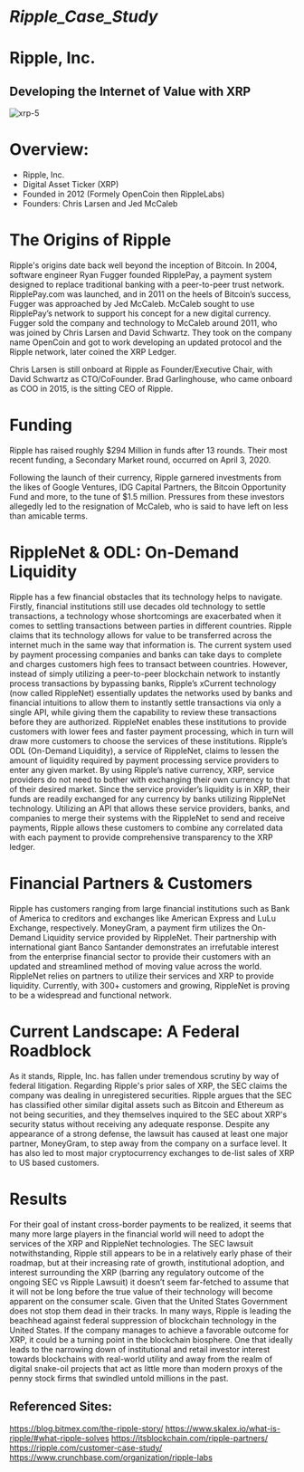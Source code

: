# *Ripple_Case_Study*
# Ripple, Inc.
## Developing the Internet of Value with XRP
![xrp-5](https://user-images.githubusercontent.com/80294821/120043968-e3c44a80-bfda-11eb-8df4-8d2efcca745e.png)

# Overview:
* Ripple, Inc.
* Digital Asset Ticker (XRP)
* Founded in 2012 (Formely OpenCoin then RippleLabs)
* Founders: Chris Larsen and Jed McCaleb


# The Origins of Ripple
Ripple's origins date back well beyond the inception of Bitcoin.  In 2004, software engineer Ryan Fugger founded RipplePay, a payment system designed to replace traditional banking with a peer-to-peer trust network. RipplePay.com was launched, and in 2011 on the heels of Bitcoin’s success, Fugger was approached by Jed McCaleb. McCaleb sought to use RipplePay’s network to support his concept for a new digital currency. Fugger sold the company and technology to McCaleb around 2011, who was joined by Chris Larsen and David Schwartz. They took on the company name OpenCoin and got to work developing an updated protocol and the Ripple network, later coined the XRP Ledger. 

Chris Larsen is still onboard at Ripple as Founder/Executive Chair, with David Schwartz as CTO/CoFounder. 
Brad Garlinghouse, who came onboard as COO in 2015, is the  sitting CEO of Ripple. 

# Funding

Ripple has raised roughly $294 Million in funds after 13 rounds. Their most recent funding, a Secondary Market round, occurred on April 3, 2020.

 Following the launch of their currency, Ripple garnered investments from the likes of Google Ventures, IDG Capital Partners, the Bitcoin Opportunity Fund and more, to the tune of $1.5 million. Pressures from these investors allegedly led to the resignation of McCaleb, who is said to have left on less than amicable terms.

# RippleNet & ODL: On-Demand Liquidity
        
Ripple has a few financial obstacles that its technology helps to navigate. Firstly, financial institutions still use decades old technology to settle transactions, a technology whose shortcomings are exacerbated when it comes to settling transactions between parties in different countries. Ripple claims that its technology allows for value to be transferred across the internet much in the same way that information is. The current system used by payment processing companies and banks can take days to complete and charges customers high fees to transact between countries. However, instead of simply utilizing a peer-to-peer blockchain network to instantly process transactions by bypassing banks, Ripple’s xCurrent technology (now called RippleNet) essentially updates the networks used by banks and financial intuitions to allow them to instantly settle transactions via only a single API, while giving them the capability to review these transactions before they are authorized. RippleNet enables these institutions to provide customers with lower fees and faster payment processing, which in turn will draw more customers to choose the services of these institutions.
Ripple’s ODL (On-Demand Liquidity), a service of RippleNet, claims to lessen the amount of liquidity required by payment processing service providers to enter any given market. By using Ripple’s native currency, XRP, service providers do not need to bother with exchanging their own currency to that of their desired market. Since the service provider’s liquidity is in XRP, their funds are readily exchanged for any currency by banks utilizing RippleNet technology. Utilizing an API that allows these service providers, banks, and companies to merge their systems with the RippleNet to send and receive payments, Ripple allows these customers to combine any correlated data with each payment to provide comprehensive transparency to the XRP ledger. 

# Financial Partners & Customers

Ripple has customers ranging from large financial institutions such as Bank of America to creditors and exchanges like American Express and LuLu Exchange, respectively. MoneyGram, a payment firm utilizes the On-Demand Liquidity service provided by RippleNet. Their partnership with international giant Banco Santander demonstrates an irrefutable interest from the enterprise financial sector to provide their customers with an updated and streamlined method of moving value across the world. 
RippleNet relies on partners to utilize their services and XRP to provide liquidity. Currently, with 300+ customers and growing, RippleNet is proving to be a widespread and functional network. 

# Current Landscape: A Federal Roadblock

As it stands, Ripple, Inc. has fallen under tremendous scrutiny by way of federal litigation. Regarding Ripple's prior sales of XRP, the SEC claims the company was dealing in unregistered securities. Ripple argues that the SEC has classified other similar digital assets such as Bitcoin and Ethereum as not being securities, and they themselves inquired to the SEC about XRP's security status without receiving any adequate response. Despite any appearance of a strong defense, the lawsuit has caused at least one major partner, MoneyGram, to step away from the company on a surface level. It has also led to most major cryptocurrency exchanges to de-list sales of XRP to US based customers. 
 
# Results

For their goal of instant cross-border payments to be realized, it seems that many more large players in the financial world will need to adopt the services of the XRP and RippleNet technologies. The SEC lawsuit notwithstanding, Ripple still appears to be in a relatively early phase of their roadmap, but at their increasing rate of growth, institutional adoption, and interest surrounding the XRP (barring any regulatory outcome of the ongoing SEC vs Ripple Lawsuit) it doesn’t seem far-fetched to assume that it will not be long before the true value of their technology will become apparent on the consumer scale. Given that the United States Government does not stop them dead in their tracks. In many ways, Ripple is leading the beachhead against federal suppression of blockchain technology in the United States. If the company manages to achieve a favorable outcome for XRP, it could be a turning point in the blockchain biosphere. One that ideally leads to the narrowing down of institutional and retail investor interest towards blockchains with real-world utility and away from the realm of digital snake-oil projects that act as little more than modern proxys of the penny stock firms that swindled untold millions in the past.


## Referenced Sites:

https://blog.bitmex.com/the-ripple-story/
https://www.skalex.io/what-is-ripple/#what-ripple-solves
https://itsblockchain.com/ripple-partners/
https://ripple.com/customer-case-study/
https://www.crunchbase.com/organization/ripple-labs

